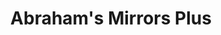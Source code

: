 ---
title: "Abraham's Mirrors Plus"
url: /toronto/abrahams-mirrors-plus/
shop: interior decoration
---